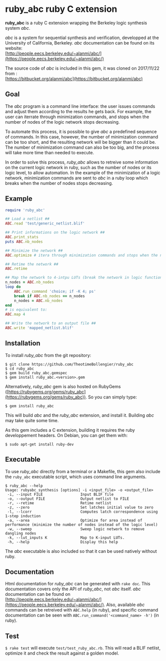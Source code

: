 
ruby\_abc ruby C extension
==========================

**ruby\_abc** is a ruby C extension wrapping the Berkeley logic synthesis system *abc*.

*abc* is a system for sequential synthesis and verification,
developped at the University of California, Berkeley.
*abc* documentation can be found on its website:  
[http://people.eecs.berkeley.edu/~alanmi/abc/](https://people.eecs.berkeley.edu/~alanmi/abc/)

The source code of *abc* is included in this gem, 
it was cloned on 2017/11/22 from :  
[https://bitbucket.org/alanmi/abc](https://bitbucket.org/alanmi/abc)


Goal
----

The *abc* program is a command line interface: the user issues commands and adjust them according to the results he gets back.
For example, the user can iterrate through minimization commands, and stops when the number of nodes of the logic network stops decreasing.

To automate this process, it is possible to give *abc* a predefined sequence of commands.
In this case, however, the number of minimization command can be too short, and the resulting network will be bigger than it could be.
The number of minimization command can also be too big, and the process will take more time than needed to execute.

In order to solve this process, *ruby_abc* allows to retreive some information on the current logic network in ruby, 
such as the number of nodes or its logic level, to allow automation. 
In the example of the minimization of a logic network, minimization commands are sent to *abc* in a ruby loop which breaks 
when the number of nodes stops decreasing.


Example
-------

```ruby
require 'ruby_abc'

## Load a netlist ##
ABC.read 'test/generic_netlist.blif'

## Print informations on the logic network ##
ABC.print_stats
puts ABC.nb_nodes

## Minimize the network ##
ABC.optimize # itera through minimization commands and stops when the number of nodes reach a plateau

## Retime the network ##
ABC.retime

## Map the network to 4-intpu LUTs (break the network in logic functions not exceeding 4 inputs) ##
n_nodes = ABC.nb_nodes
loop do
	ABC.run_command 'choice; if -K 4; ps'
	break if ABC.nb_nodes == n_nodes
	n_nodes = ABC.nb_nodes
end
# is equivalent to:
ABC.map 4

## Write the network to an output file ##
ABC.write 'mapped_netlist.blif'
```

Installation
------------

To install *ruby_abc* from the git repository:

```lang-none
$ git clone https://github.com/TheotimeBollengier/ruby_abc
$ cd ruby_abc
$ gem build ruby_abc.gemspec
$ gem install ruby_abc.<version>.gem
```

Alternatively, *ruby_abc* gem is also hosted on RubyGems ([https://rubygems.org/gems/ruby_abc](https://rubygems.org/gems/ruby_abc)).
So you can simply type:

```lang-none
$ gem install ruby_abc
```

This will build *abc* and the *ruby_abc* extension, and install it.
Building *abc* may take quite some time.

As this gem includes a C extension, building it requires the ruby developpement headers.
On Debian, you can get them with:

```lang-none
$ sudo apt-get install ruby-dev 
```


Executable
----------

To use *ruby_abc* directly from a terminal or a Makefile,
this gem also include the `ruby_abc` executable script, which uses command line arguments.

```lang-none
$ ruby_abc --help
Usage: rubyabc_synthesis [options] -i <input_file> -o <output_file>
 -i, --input FILE                 Input BLIF file
 -o, --output FILE                Output netlist to FILE
 -r, --retime                     Retime netlist
 -z, --zero                       Set latches initial value to zero
 -l, --lcorr                      Computes latch correspondence using 1-step induction
 -a, --area                       Optimize for area instead of performance (minimize the number of nodes instead of the logic level)
 -w, --sweep                      Sweep logic network to remove dangling nodes
 -k, --lut_inputs K               Map to K-input LUTs.
 -h, --help                       Display this help
```

The *abc* executable is also included so that it can be used natively without ruby.


Documentation
-------------

Html documentation for *ruby_abc* can be generated with `rake doc`.
This documentation covers only the API of *ruby_abc*, not *abc* itself.
*abc* documentation can be found on [http://people.eecs.berkeley.edu/~alanmi/abc/](https://people.eecs.berkeley.edu/~alanmi/abc/).
Also, available *abc* commands can be retreived with `ABC.help` (in ruby), 
and specific command documentation can be seen with `ABC.run_command('<command_name> -h')` (in ruby).


Test
----

`$ rake test` will execute `test/test_ruby_abc.rb`.
This will read a BLIF netlist, optimize it and check the result against a golden model.

